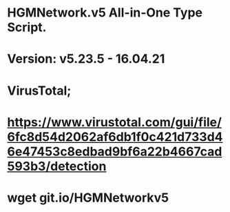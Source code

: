 # HGMNetwork.v5 All-in-One Type Script.

Version: v5.23.5 - 16.04.21
====
VirusTotal;
====
https://www.virustotal.com/gui/file/6fc8d54d2062af6db1f0c421d733d46e47453c8edbad9bf6a22b4667cad593b3/detection
====
wget git.io/HGMNetworkv5
====
